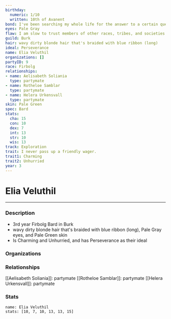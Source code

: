 ```yaml
---
birthday:
  numeric: 1/10
  written: 10th of Avanent
bond: I've been searching my whole life for the answer to a certain question.
eyes: Pale Gray
flaw: I am slow to trust members of other races, tribes, and societies.
guild: Burk
hair: wavy dirty blonde hair that's braided with blue ribbon (long)
ideal: Perseverance
name: Elia Veluthil
organizations: []
partyID: 9
race: Firbolg
relationships:
- name: Aelisabeth Soliania
  type: partymate
- name: Rotheloe Samblar
  type: partymate
- name: Helera Urkensvall
  type: partymate
skin: Pale Green
spec: Bard
stats:
  cha: 15
  con: 10
  dex: 7
  int: 13
  str: 10
  wis: 13
track: Exploration
trait: I never pass up a friendly wager.
trait1: Charming
trait2: Unhurried
year: 3
---
```

# Elia Veluthil
---
### Description
- 3rd year Firbolg Bard in Burk
- wavy dirty blonde hair that's braided with blue ribbon (long), Pale Gray eyes, and Pale Green skin
- Is Charming and Unhurried, and has Perseverance as their ideal

### Organizations
### Relationships
[[Aelisabeth Soliania]]: partymate
[[Rotheloe Samblar]]: partymate
[[Helera Urkensvall]]: partymate
### Stats
```statblock
name: Elia Veluthil
stats: [10, 7, 10, 13, 13, 15]
```